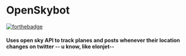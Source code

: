# OpenSkybot 
[![forthebadge](https://forthebadge.com/images/badges/made-with-python.svg)](https://forthebadge.com)

#### Uses open sky API to track planes and posts whenever their location changes on twitter -- u know, like elonjet-- 
